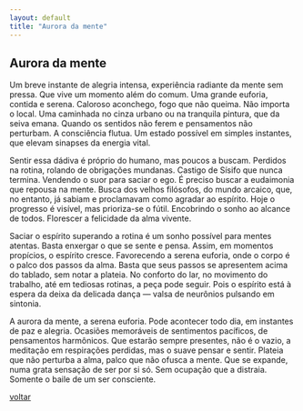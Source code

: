 ```yaml
---
layout: default
title: "Aurora da mente"
--- 
```


## Aurora da mente

Um breve instante de alegria intensa, experiência radiante da mente sem pressa. Que vive um momento além do comum. Uma grande euforia, contida e serena. Caloroso aconchego, fogo que não queima. Não importa o local. Uma caminhada no cinza urbano ou na tranquila pintura, que da seiva emana. Quando os sentidos não ferem e pensamentos não perturbam. A consciência flutua. Um estado possível em simples instantes, que elevam sinapses da energia vital.

Sentir essa dádiva é próprio do humano, mas poucos a buscam. Perdidos na rotina, rolando de obrigações mundanas. Castigo de Sísifo que nunca termina. Vendendo o suor para saciar o ego.  É preciso buscar a eudaimonia que repousa na mente. Busca dos velhos filósofos, do mundo arcaico, que, no entanto, já sabiam e proclamavam como agradar ao espírito. Hoje o progresso é visível, mas prioriza-se o fútil. Encobrindo o sonho ao alcance de todos. Florescer a felicidade da alma vivente.

Saciar o espírito superando a rotina é um sonho possível para mentes atentas. Basta enxergar o que se sente e pensa. Assim, em momentos propícios, o espírito cresce. Favorecendo a serena euforia, onde o corpo é o palco dos passos da alma. Basta que seus passos se apresentem acima do tablado, sem notar a plateia. No conforto do lar, no movimento do trabalho, até em tediosas rotinas, a peça pode seguir. Pois o espírito está à espera da deixa da delicada dança — valsa de neurônios pulsando em sintonia.

A aurora da mente, a serena euforia. Pode acontecer todo dia, em instantes de paz e alegria. Ocasiões memoráveis de sentimentos pacíficos, de pensamentos harmônicos. Que estarão sempre presentes, não é o vazio, a meditação em respirações perdidas, mas o suave pensar e sentir. Plateia que não perturba a alma, palco que não ofusca a mente. Que se expande, numa grata sensação de ser por si só. Sem ocupação que a distraia. Somente o baile de um ser consciente.

[voltar](./)